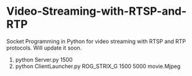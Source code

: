 # Video-Streaming-with-RTSP-and-RTP
Socket Programming in Python for video streaming with RTSP and RTP protocols.
Will update it soon.

1) python Server.py 1500
2) python ClientLauncher.py ROG_STRIX_G  1500 5000 movie.Mjpeg
